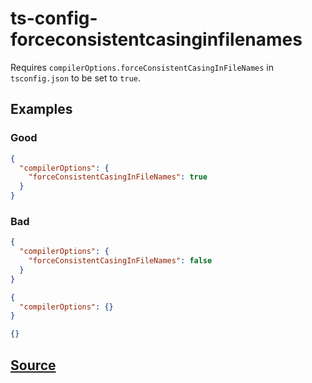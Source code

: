 # ts-config-forceconsistentcasinginfilenames

Requires `compilerOptions.forceConsistentCasingInFileNames` in `tsconfig.json` to be set to `true`.

## Examples

### Good

```json
{
  "compilerOptions": {
    "forceConsistentCasingInFileNames": true
  }
}
```

### Bad

```json
{
  "compilerOptions": {
    "forceConsistentCasingInFileNames": false
  }
}
```

```json
{
  "compilerOptions": {}
}
```

```json
{}
```

## [Source](https://azuresdkspecs.z5.web.core.windows.net/TypeScriptSpec.html#ts-config-forceconsistentcasinginfilenames)

